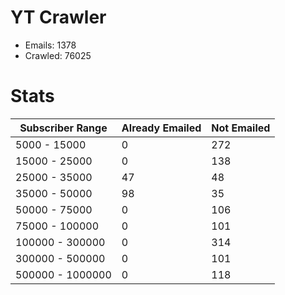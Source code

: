 # YT Crawler
- Emails: 1378
- Crawled: 76025

# Stats
| Subscriber Range  | Already Emailed | Not Emailed |
|-------|-------|-------|
| 5000 - 15000 | 0 | 272 |
| 15000 - 25000 | 0 | 138 |
| 25000 - 35000 | 47 | 48 |
| 35000 - 50000 | 98 | 35 |
| 50000 - 75000 | 0 | 106 |
| 75000 - 100000 | 0 | 101 |
| 100000 - 300000 | 0 | 314 |
| 300000 - 500000 | 0 | 101 |
| 500000 - 1000000 | 0 | 118 |

